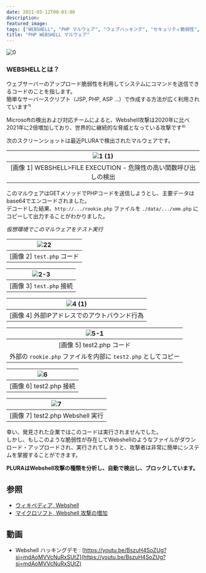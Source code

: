 ```yaml
---
date: 2021-05-12T00:03:00
description: 
featured_image: 
tags: ["WEBSHELL", "PHP マルウェア", "ウェブハッキング", "セキュリティ脆弱性", "PLURA"]
title: "PHP WEBSHELL マルウェア"
---
```


![0](https://github.com/user-attachments/assets/fb870851-88a2-4591-8cc0-fc159d7eb73b)

### WEBSHELLとは？
ウェブサーバーのアップロード脆弱性を利用してシステムにコマンドを送信できるコードのことを指します。  
簡単なサーバースクリプト（JSP, PHP, ASP ...）で作成する方法が広く利用されています¹⁾

Microsoftの検出および対応チームによると、Webshell攻撃は2020年に比べ2021年に2倍増加しており、世界的に継続的な脅威となっている攻撃です²⁾

次のスクリーンショットは最近PLURAで検出されたマルウェアです。

| ![1 (1)](https://github.com/user-attachments/assets/1df3a84e-5fcc-48ff-9229-0c4a7a9ea54d) |
|:--:|
| [画像 1] WEBSHELL>FILE EXECUTION - 危険性の高い関数呼び出しの検出 |

このマルウェアはGETメソッドでPHPコードを送信しようとし、主要データはbase64でエンコードされました。  
デコードした結果、`http://.../rookie.php` ファイルを `./data/.../xmm.php` にコピーして出力することがわかりました。

*仮想環境でこのマルウェアをテスト実行*

| ![22](https://github.com/user-attachments/assets/7f263c6d-1c0f-495b-b51e-6c42ba607d4b) |
|:--:|
| [画像 2] `test.php` コード |

| ![2-3](https://github.com/user-attachments/assets/66104249-74ed-4817-8f12-bb28b345a420) |
|:--:|
| [画像 3] `test.php` 接続 |

| ![4 (1)](https://github.com/user-attachments/assets/06f4abc5-75fb-4313-b50b-c481bc813e0e) |
|:--:|
| [画像 4] 外部IPアドレスでのアウトバウンド行為 |

| ![5-1](https://github.com/user-attachments/assets/2912c085-8013-4bd5-a451-dd5c6bb3287f) |
|:--:|
| [画像 5] test2.php コード  
外部の `rookie.php` ファイルを内部に `test2.php` としてコピー |

| ![6](https://github.com/user-attachments/assets/f9bfae03-d992-48dc-a470-15836c3c3f10) |
|:--:|
| [画像 6] test2.php 接続 |

| ![7](https://github.com/user-attachments/assets/946b893f-32e5-45e1-a782-b7f9b08150ae) |
|:--:|
| [画像 7] test2.php Webshell 実行 |

幸い、発見された企業ではこのコードは実行されませんでした。  
しかし、もしこのような脆弱性が存在してWebshellのようなファイルがダウンロード・アップロードされ、実行されてしまうと、攻撃者は非常に簡単にシステムを掌握することができます。

**PLURAはWebshell攻撃の種類を分析し、自動で検出し、ブロックしています。**

## 参照
- [ウィキペディア, Webshell](https://ko.wikipedia.org/wiki/%EC%9B%B9_%EC%85%B8)
- [マイクロソフト, Webshell 攻撃の増加](https://www.microsoft.com/security/blog/2021/02/11/web-shell-attacks-continue-to-rise/)

## 動画
- Webshell ハッキングデモ : [https://youtu.be/BszuH4SoZUg?si=mdAoMVVcNuRxSUtZ](https://youtu.be/BszuH4SoZUg?si=mdAoMVVcNuRxSUtZ)
